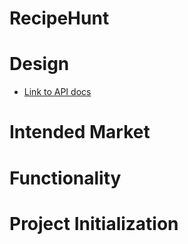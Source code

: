 # RecipeHunt

# Design
- [Link to API docs](docs/api.md)

# Intended Market

# Functionality

# Project Initialization
